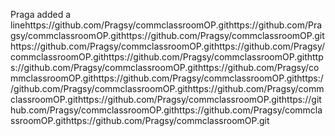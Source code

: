 Praga added a linehttps://github.com/Pragsy/commclassroomOP.githttps://github.com/Pragsy/commclassroomOP.githttps://github.com/Pragsy/commclassroomOP.githttps://github.com/Pragsy/commclassroomOP.githttps://github.com/Pragsy/commclassroomOP.githttps://github.com/Pragsy/commclassroomOP.githttps://github.com/Pragsy/commclassroomOP.githttps://github.com/Pragsy/commclassroomOP.githttps://github.com/Pragsy/commclassroomOP.githttps://github.com/Pragsy/commclassroomOP.githttps://github.com/Pragsy/commclassroomOP.githttps://github.com/Pragsy/commclassroomOP.githttps://github.com/Pragsy/commclassroomOP.githttps://github.com/Pragsy/commclassroomOP.githttps://github.com/Pragsy/commclassroomOP.git
